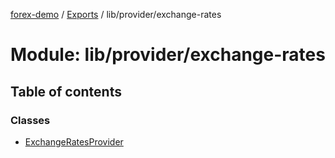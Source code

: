 [forex-demo](../README.md) / [Exports](../modules.md) / lib/provider/exchange-rates

# Module: lib/provider/exchange-rates

## Table of contents

### Classes

- [ExchangeRatesProvider](../classes/lib_provider_exchange_rates.ExchangeRatesProvider.md)
